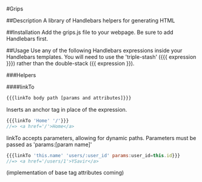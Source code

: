 #Grips

##Description
A library of Handlebars helpers for generating HTML

##Installation
Add the grips.js file to your webpage. Be sure to add Handlebars first.

##Usage
Use any of the following Handlebars expressions inside your Handlebars templates.
You will need to use the 'triple-stash' ({{{ expression }}}) rather than the double-stack ({{ expression }}).

###Helpers

####linkTo
```javascript
{{{linkTo body path [params and attributes]}}}
```
Inserts an anchor tag in place of the expression.

```javascript
{{{linkTo 'Home' '/'}}}
//=> <a href='/'>Home</a>
```

linkTo accepts parameters, allowing for dynamic paths.
Parameters must be passed as 'params:[param name]'

```javascript
{{{linkTo 'this.name' 'users/:user_id' params:user_id=this.id}}}
//=> <a href='/users/1'>YSavir</a>
```
(implementation of base tag attributes coming)